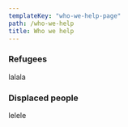 ```yaml
---
templateKey: "who-we-help-page"
path: /who-we-help
title: Who we help
---
```


### Refugees

lalala

### Displaced people

lelele
